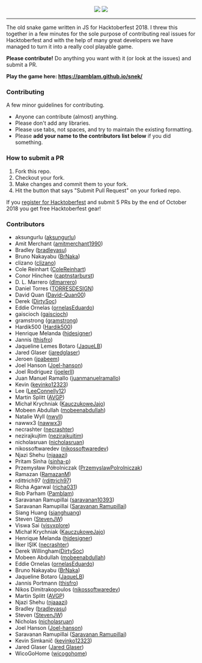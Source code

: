 <p align="center">
<img src='https://i.imgur.com/j95GpFY.png' />
<img src='https://i.imgur.com/NlHNmOp.png' />
<hr>
</p>

The old snake game written in JS for Hacktoberfest 2018. I threw this together in a few minutes for the sole purpose of contributing real issues for Hacktoberfest and with the help of many great developers we have managed to turn it into a really cool playable game. 

**Please contribute!** Do anything you want with it (or look at the issues) and submit a PR.

**Play the game here: https://pamblam.github.io/snek/**

### Contributing

A few minor guidelines for contributing.
 - Anyone can contribute (almost) anything.
 - Please don't add any libraries.
 - Please use tabs, not spaces, and try to maintain the existing formatting.
 - Please **add your name to the contributors list below** if you did something.

### How to submit a PR

 1. Fork this repo.
 2. Checkout your fork.
 3. Make changes and commit them to your fork.
 4. Hit the button that says "Submit Pull Request" on your forked repo.

If you [register for Hacktoberfest](https://hacktoberfest.digitalocean.com/sign_up/register) and submit 5 PRs by the end of October 2018 you get free Hacktoberfest gear!

### Contributors

 - aksungurlu  ([aksungurlu](https://github.com/aksungurlu))
 - Amit Merchant  ([amitmerchant1990](https://github.com/amitmerchant1990))
 - Bradley  ([bradleyasu](https://github.com/bradleyasu))
 - Bruno Nakayabu ([BrNaka](https://github.com/BrNaka))
 - clizano  ([clizano](https://github.com/clizano))
 - Cole Reinhart  ([ColeReinhart](https://github.com/ColeReinhart))
 - Conor Hinchee  ([captnstarburst](https://github.com/captnstarburst))
 - D. L. Marrero   ([dlmarrero](https://github.com/dlmarrero))
 - Daniel Torres  ([TORRESDESIGN](https://github.com/TORRESDESIGN))
 - David Quan   ([David-Quan00](https://github.com/David-Quan00))
 - Derek ([DirtySoc](https://github.com/DirtySoc))
 - Eddie Ornelas  ([ornelasEduardo](https://github.com/ornelasEduardo))
 - gaiscioch  ([gaiscioch](https://github.com/gaiscioch))
 - gramstrong ([gramstrong](https://github.com/gramstrong))
 - Hardik500  ([Hardik500](https://github.com/Hardik500))
 - Henrique Melanda ([hjdesigner](https://github.com/hjdesigner))
 - Jannis  ([thisfro](https://github.com/thisfro))
 - Jaqueline Lemes Botaro ([JaqueLB](https://github.com/JaqueLB))
 - Jared Glaser  ([jaredglaser](https://github.com/jaredglaser))
 - Jeroen  ([jpabeem](https://github.com/jpabeem))
 - Joel Hanson  ([Joel-hanson](https://github.com/Joel-hanson))
 - Joel Rodriguez  ([joelerll](https://github.com/joelerll))
 - Juan Manuel Ramallo   ([juanmanuelramallo](https://github.com/juanmanuelramallo))
 - Kevin  ([kevinko12323](https://github.com/kevinko12323))
 - Lee  ([LeeConnelly12](https://github.com/LeeConnelly12))
 - Martin Splitt  ([AVGP](https://github.com/AVGP))
 - Michał Krychniak   ([KauczukoweJajo](https://github.com/KauczukoweJajo))
 - Mobeen Abdullah ([mobeenabdullah](https://github.com/mobeenabdullah))
 - Natalie Wyll  ([nwyll](https://github.com/nwyll))
 - nawwx3  ([nawwx3](https://github.com/nawwx3))
 - necrashter ([necrashter](https://github.com/necrashter))
 - nezirajkujtim  ([nezirajkujtim](https://github.com/nezirajkujtim))
 - nicholasruan ([nicholasruan](https://github.com/nicholasruan))
 - nikossoftwaredev  ([nikossoftwaredev](https://github.com/nikossoftwaredev))
 - Njazi Shehu  ([njaaazi](https://github.com/njaaazi))
 - Pritam Sinha  ([sinha-p](https://github.com/sinha-p))
 - Przemysław Półrolniczak   ([PrzemyslawPolrolniczak](https://github.com/PrzemyslawPolrolniczak))
 - Ramazan  ([RamazanM](https://github.com/RamazanM))
 - rdittrich97  ([rdittrich97](https://github.com/rdittrich97))
 - Richa Agarwal  ([richa031](https://github.com/richa031))
 - Rob Parham ([Pamblam](https://github.com/Pamblam))
 - Saravanan Ramupillai  ([saravanan10393](https://github.com/saravanan10393))
 - Saravanan Ramupillai   ([Saravanan Ramupillai](https://github.com/saravanan10393))
 - Siang Huang  ([sianghuang](https://github.com/sianghuang))
 - Steven  ([StevenJW](https://github.com/StevenJW))
 - Viswa Sai ([visvxplore](https://github.com/visvxplore))
 - Michał Krychniak ([KauczukoweJajo](https://github.com/KauczukoweJajo))
 - Henrique Melanda ([hjdesigner](https://github.com/hjdesigner/))
 - İlker IŞIK ([necrashter](https://github.com/necrashter))
 - Derek Willingham([DirtySoc](https://github.com/dirtysoc))
 - Mobeen Abdullah ([mobeenabdullah](https://github.com/mobeenabdullah))
 - Eddie Ornelas ([ornelasEduardo](https://github.com/ornelasEduardo))
 - Bruno Nakayabu ([BrNaka](https://github.com/BrNaka))
 - Jaqueline Botaro ([JaqueLB](https://github.com/JaqueLB))
 - Jannis Portmann ([thisfro](https://github.com/thisfro))
 - Nikos Dimitrakopoulos ([nikossoftwaredev](https://github.com/nikossoftwaredev))
 - Martin Splitt ([AVGP](https://github.com/avgp))
 - Njazi Shehu ([njaaazi](https://github.com/njaaazi))
 - Bradley ([bradleyasu](https://github.com/bradleyasu))
 - Steven ([StevenJW](https://github.com/StevenJW))
 - Nicholas ([nicholasruan](https://github.com/nicholasruan))
 - Joel Hanson ([Joel-hanson](https://github.com/Joel-hanson))
 - Saravanan Ramupillai ([Saravanan Ramupillai](https://github.com/saravanan10393))
 - Kevin Simkanič ([kevinko12323](https://github.com/kevinko12323))
 - Jared Glaser ([Jared Glaser](https://github.com/jaredglaser))
 - WicoGoHome  ([wicogohome](https://github.com/wicogohome))
